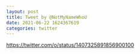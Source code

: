 ```yaml
--- 
layout: post 
title: Tweet by @NotMyNameWhoU 
date: 2021-06-22 1624367619 
categories: twitter 
--- 
```

https://twitter.com/o/status/1407325891856900100